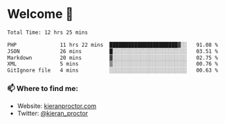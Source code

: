 # Welcome 🦘

<!--START_SECTION:waka-->

```txt
Total Time: 12 hrs 25 mins

PHP              11 hrs 22 mins  ██████████████████████▓░░   91.08 %
JSON             26 mins         █░░░░░░░░░░░░░░░░░░░░░░░░   03.51 %
Markdown         20 mins         ▓░░░░░░░░░░░░░░░░░░░░░░░░   02.75 %
XML              5 mins          ▒░░░░░░░░░░░░░░░░░░░░░░░░   00.76 %
GitIgnore file   4 mins          ░░░░░░░░░░░░░░░░░░░░░░░░░   00.63 %
```

<!--END_SECTION:waka-->

### 📫 Where to find me:

-   Website: [kieranproctor.com](https://kieranproctor.com/)
-   Twitter: [@kieran_proctor](https://twitter.com/kieran_proctor)
